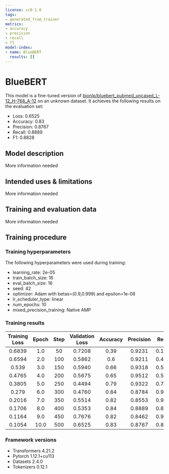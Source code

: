 ```yaml
---
license: cc0-1.0
tags:
- generated_from_trainer
metrics:
- accuracy
- precision
- recall
- f1
model-index:
- name: BlueBERT
  results: []
---
```


<!-- This model card has been generated automatically according to the information the Trainer had access to. You
should probably proofread and complete it, then remove this comment. -->

# BlueBERT

This model is a fine-tuned version of [bionlp/bluebert_pubmed_uncased_L-12_H-768_A-12](https://huggingface.co/bionlp/bluebert_pubmed_uncased_L-12_H-768_A-12) on an unknown dataset.
It achieves the following results on the evaluation set:
- Loss: 0.6525
- Accuracy: 0.83
- Precision: 0.8767
- Recall: 0.8889
- F1: 0.8828

## Model description

More information needed

## Intended uses & limitations

More information needed

## Training and evaluation data

More information needed

## Training procedure

### Training hyperparameters

The following hyperparameters were used during training:
- learning_rate: 2e-05
- train_batch_size: 16
- eval_batch_size: 16
- seed: 42
- optimizer: Adam with betas=(0.9,0.999) and epsilon=1e-08
- lr_scheduler_type: linear
- num_epochs: 10
- mixed_precision_training: Native AMP

### Training results

| Training Loss | Epoch | Step | Validation Loss | Accuracy | Precision | Recall | F1     |
|:-------------:|:-----:|:----:|:---------------:|:--------:|:---------:|:------:|:------:|
| 0.6839        | 1.0   | 50   | 0.7208          | 0.39     | 0.9231    | 0.1667 | 0.2824 |
| 0.6594        | 2.0   | 100  | 0.5862          | 0.6      | 0.9211    | 0.4861 | 0.6364 |
| 0.539         | 3.0   | 150  | 0.5940          | 0.66     | 0.9318    | 0.5694 | 0.7069 |
| 0.4765        | 4.0   | 200  | 0.5675          | 0.65     | 0.9512    | 0.5417 | 0.6903 |
| 0.3805        | 5.0   | 250  | 0.4494          | 0.79     | 0.9322    | 0.7639 | 0.8397 |
| 0.279         | 6.0   | 300  | 0.4760          | 0.84     | 0.8784    | 0.9028 | 0.8904 |
| 0.2016        | 7.0   | 350  | 0.5514          | 0.82     | 0.8553    | 0.9028 | 0.8784 |
| 0.1706        | 8.0   | 400  | 0.5353          | 0.84     | 0.8889    | 0.8889 | 0.8889 |
| 0.1164        | 9.0   | 450  | 0.7676          | 0.82     | 0.8462    | 0.9167 | 0.8800 |
| 0.1054        | 10.0  | 500  | 0.6525          | 0.83     | 0.8767    | 0.8889 | 0.8828 |


### Framework versions

- Transformers 4.21.2
- Pytorch 1.12.1+cu113
- Datasets 2.4.0
- Tokenizers 0.12.1
